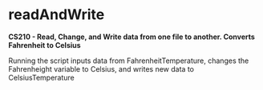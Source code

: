 # readAndWrite
**CS210 - Read, Change, and Write data from one file to another. Converts Fahrenheit to Celsius**

Running the script inputs data from FahrenheitTemperature, changes the Fahrenheight variable to Celsius, and writes new data to CelsiusTemperature
